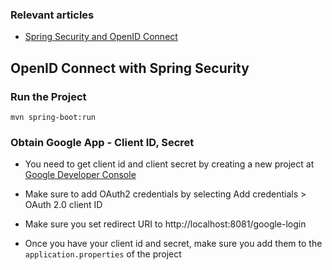 ### Relevant articles

- [Spring Security and OpenID Connect](http://www.nklkarthi.com/spring-security-openid-connect)


## OpenID Connect with Spring Security

### Run the Project
```
mvn spring-boot:run
```

### Obtain Google App - Client ID, Secret
- You need to get client id and client secret by creating a new project at [Google Developer Console](https://console.developers.google.com/project/_/apiui/credential?pli=1)
- Make sure to add OAuth2 credentials by selecting Add credentials > OAuth 2.0 client ID
- Make sure you set redirect URI to http://localhost:8081/google-login

- Once you have your client id and secret, make sure you add them to the `application.properties` of the project

